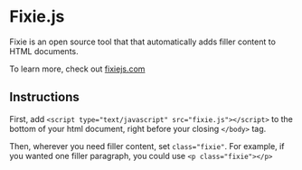 # Fixie.js

Fixie is an open source tool that that automatically adds filler content to HTML documents.

To learn more, check out  [fixiejs.com](http://www.fixiejs.com "fixiejs") 

## Instructions

First, add `<script type="text/javascript" src="fixie.js"></script>` to the bottom of your html document, right before your closing `</body>` tag.

Then, wherever you need filler content, set `class="fixie"`. For example, if you wanted one filler paragraph, you could use
`<p class="fixie"></p>`

